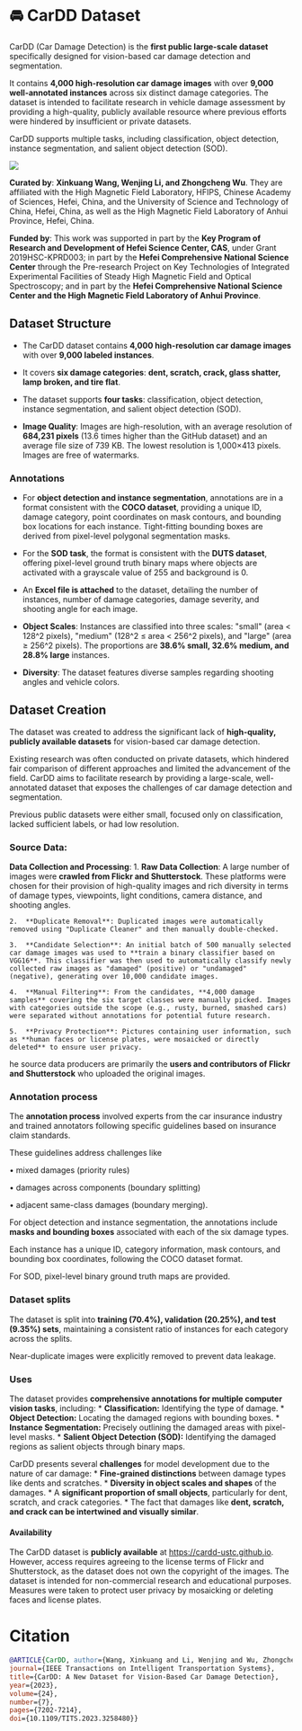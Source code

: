 # 🚘 CarDD Dataset

CarDD (Car Damage Detection) is the **first public large-scale dataset** specifically designed for vision-based car damage detection and segmentation. 

It contains **4,000 high-resolution car damage images** with over **9,000 well-annotated instances** across six distinct damage categories. The dataset is intended to facilitate research in vehicle damage assessment by providing a high-quality, publicly available resource where previous efforts were hindered by insufficient or private datasets. 

CarDD supports multiple tasks, including classification, object detection, instance segmentation, and salient object detection (SOD).

<img src="cardd-overview-lq.gif">


**Curated by**: **Xinkuang Wang, Wenjing Li, and Zhongcheng Wu**. They are affiliated with the High Magnetic Field Laboratory, HFIPS, Chinese Academy of Sciences, Hefei, China, and the University of Science and Technology of China, Hefei, China, as well as the High Magnetic Field Laboratory of Anhui Province, Hefei, China.

 **Funded by**: This work was supported in part by the **Key Program of Research and Development of Hefei Science Center, CAS**, under Grant 2019HSC-KPRD003; in part by the **Hefei Comprehensive National Science Center** through the Pre-research Project on Key Technologies of Integrated Experimental Facilities of Steady High Magnetic Field and Optical Spectroscopy; and in part by the **Hefei Comprehensive National Science Center and the High Magnetic Field Laboratory of Anhui Province**.

## **Dataset Structure**

*   The CarDD dataset contains **4,000 high-resolution car damage images** with over **9,000 labeled instances**.

*   It covers **six damage categories**: **dent, scratch, crack, glass shatter, lamp broken, and tire flat**.

*   The dataset supports **four tasks**: classification, object detection, instance segmentation, and salient object detection (SOD).

*   **Image Quality**: Images are high-resolution, with an average resolution of **684,231 pixels** (13.6 times higher than the GitHub dataset) and an average file size of 739 KB. The lowest resolution is 1,000×413 pixels. Images are free of watermarks.

### **Annotations**

*   For **object detection and instance segmentation**, annotations are in a format consistent with the **COCO dataset**, providing a unique ID, damage category, point coordinates on mask contours, and bounding box locations for each instance. Tight-fitting bounding boxes are derived from pixel-level polygonal segmentation masks.

*   For the **SOD task**, the format is consistent with the **DUTS dataset**, offering pixel-level ground truth binary maps where objects are activated with a grayscale value of 255 and background is 0.

*   An **Excel file is attached** to the dataset, detailing the number of instances, number of damage categories, damage severity, and shooting angle for each image.

*   **Object Scales**: Instances are classified into three scales: "small" (area < 128^2 pixels), "medium" (128^2 ≤ area < 256^2 pixels), and "large" (area ≥ 256^2 pixels). The proportions are **38.6% small, 32.6% medium, and 28.8% large** instances.

*   **Diversity**: The dataset features diverse samples regarding shooting angles and vehicle colors.

## **Dataset Creation**

The dataset was created to address the significant lack of **high-quality, publicly available datasets** for vision-based car damage detection. 

Existing research was often conducted on private datasets, which hindered fair comparison of different approaches and limited the advancement of the field. CarDD aims to facilitate research by providing a large-scale, well-annotated dataset that exposes the challenges of car damage detection and segmentation. 

Previous public datasets were either small, focused only on classification, lacked sufficient labels, or had low resolution.

### **Source Data**:

**Data Collection and Processing**:
    1.  **Raw Data Collection**: A large number of images were **crawled from Flickr and Shutterstock**. These platforms were chosen for their provision of high-quality images and rich diversity in terms of damage types, viewpoints, light conditions, camera distance, and shooting angles.
    
    2.  **Duplicate Removal**: Duplicated images were automatically removed using "Duplicate Cleaner" and then manually double-checked.

    3.  **Candidate Selection**: An initial batch of 500 manually selected car damage images was used to **train a binary classifier based on VGG16**. This classifier was then used to automatically classify newly collected raw images as "damaged" (positive) or "undamaged" (negative), generating over 10,000 candidate images.

    4.  **Manual Filtering**: From the candidates, **4,000 damage samples** covering the six target classes were manually picked. Images with categories outside the scope (e.g., rusty, burned, smashed cars) were separated without annotations for potential future research.

    5.  **Privacy Protection**: Pictures containing user information, such as **human faces or license plates, were mosaicked or directly deleted** to ensure user privacy.

he source data producers are primarily the **users and contributors of Flickr and Shutterstock** who uploaded the original images.

### Annotation process

The **annotation process** involved experts from the car insurance industry and trained annotators following specific guidelines based on insurance claim standards. 

These guidelines address challenges like 

• mixed damages (priority rules)

• damages across components (boundary splitting)

• adjacent same-class damages (boundary merging). 

For object detection and instance segmentation, the annotations include **masks and bounding boxes** associated with each of the six damage types. 

Each instance has a unique ID, category information, mask contours, and bounding box coordinates, following the COCO dataset format. 

For SOD, pixel-level binary ground truth maps are provided.

### Dataset splits
The dataset is split into **training (70.4%), validation (20.25%), and test (9.35%) sets**, maintaining a consistent ratio of instances for each category across the splits. 

Near-duplicate images were explicitly removed to prevent data leakage.

### Uses

The dataset provides **comprehensive annotations for multiple computer vision tasks**, including:
    *   **Classification:** Identifying the type of damage.
    *   **Object Detection:** Locating the damaged regions with bounding boxes.
    *   **Instance Segmentation:** Precisely outlining the damaged areas with pixel-level masks.
    *   **Salient Object Detection (SOD):** Identifying the damaged regions as salient objects through binary maps.


CarDD presents several **challenges** for model development due to the nature of car damage:
    *   **Fine-grained distinctions** between damage types like dents and scratches.
    *   **Diversity in object scales and shapes** of the damages.
    *   A **significant proportion of small objects**, particularly for dent, scratch, and crack categories.
    *   The fact that damages like **dent, scratch, and crack can be intertwined and visually similar**.


#### Availability
The CarDD dataset is **publicly available** at https://cardd-ustc.github.io. However, access requires agreeing to the license terms of Flickr and Shutterstock, as the dataset does not own the copyright of the images. The dataset is intended for non-commercial research and educational purposes. Measures were taken to protect user privacy by mosaicking or deleting faces and license plates.


# Citation

```bibtex
@ARTICLE{CarDD, author={Wang, Xinkuang and Li, Wenjing and Wu, Zhongcheng}, 
journal={IEEE Transactions on Intelligent Transportation Systems}, 
title={CarDD: A New Dataset for Vision-Based Car Damage Detection}, 
year={2023}, 
volume={24}, 
number={7}, 
pages={7202-7214}, 
doi={10.1109/TITS.2023.3258480}}
```